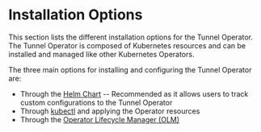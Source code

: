 # Installation Options

This section lists the different installation options for the Tunnel Operator. The Tunnel Operator is composed of Kubernetes resources and can be installed and managed like other Kubernetes Operators.

The three main options for installing and configuring the Tunnel Operator are:

- Through the [Helm Chart](./helm.md) -- Recommended as it allows users to track custom configurations to the Tunnel Operator
- Through [kubectl](./kubectl.md) and applying the Operator resources
- Through the [Operator Lifecycle Manager (OLM)](./olm.md)